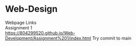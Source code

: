 # Web-Design
Webpage Links \
Assignment 1 \
https://804299520.github.io/Web-Development/Assignment%201/index.html
Try commit to main

